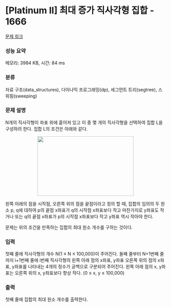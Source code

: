 # [Platinum II] 최대 증가 직사각형 집합 - 1666 

[문제 링크](https://www.acmicpc.net/problem/1666) 

### 성능 요약

메모리: 3984 KB, 시간: 84 ms

### 분류

자료 구조(data_structures), 다이나믹 프로그래밍(dp), 세그먼트 트리(segtree), 스위핑(sweeping)

### 문제 설명

<p>N개의 직사각형이 좌표 위에 흩어져 있고 이 중 몇 개의 직사각형을 선택하여 집합 L을 구성하려 한다. 집합 L의 조건은 아래와 같다.</p>

<p style="text-align: center;"><img alt="" src="https://www.acmicpc.net/JudgeOnline/upload/201005/rect.PNG" style="height:187px; width:302px"></p>

<p>왼쪽 아래의 점을 시작점, 오른쪽 위의 점을 끝점이라고 정의 할 때, 집합의 임의의 두 원소 p, q에 대하여 p의 끝점 x좌표가 q의 시작점 x좌표보다 작고 마찬가지로 y좌표도 작거나 또는 q의 끝점 x좌표가 p의 시작점 x좌표보다 작고 y좌표 역시 작아야 한다.</p>

<p>문제는 위의 조건을 만족하는 집합의 최대 원소 개수를 구하는 것이다.</p>

### 입력 

 <p>첫째 줄에 직사각형의 개수 N(1 ≤ N ≤ 100,000)이 주어진다. 둘째 줄부터 N+1번째 줄까지 i+1번째 줄에 i번째 직사각형의 왼쪽 아래 점의 x좌표, y좌표 오른쪽 위의 점의 x좌표, y좌표를 나타내는 4개의 정수가 공백으로 구분되어 주어진다. 왼쪽 아래 점의 x, y좌표는 오른쪽 위의 x, y좌표보다 항상 작다. (0 ≤ x, y ≤ 100,000)</p>

### 출력 

 <p>첫째 줄에 집합의 최대 원소 개수를 출력한다.</p>

